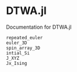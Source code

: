 # DTWA.jl

Documentation for DTWA.jl

```@docs
repeated_euler
euler_3D
spin_array_3D
intial_Si
J_XYZ
Jx_Ising
```